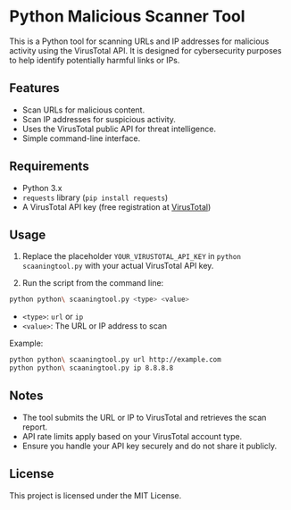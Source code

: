 # Python Malicious Scanner Tool

This is a Python tool for scanning URLs and IP addresses for malicious activity using the VirusTotal API. It is designed for cybersecurity purposes to help identify potentially harmful links or IPs.

## Features

- Scan URLs for malicious content.
- Scan IP addresses for suspicious activity.
- Uses the VirusTotal public API for threat intelligence.
- Simple command-line interface.

## Requirements

- Python 3.x
- `requests` library (`pip install requests`)
- A VirusTotal API key (free registration at [VirusTotal](https://www.virustotal.com/))

## Usage

1. Replace the placeholder `YOUR_VIRUSTOTAL_API_KEY` in `python scaaningtool.py` with your actual VirusTotal API key.

2. Run the script from the command line:

```bash
python python\ scaaningtool.py <type> <value>
```

- `<type>`: `url` or `ip`
- `<value>`: The URL or IP address to scan

Example:

```bash
python python\ scaaningtool.py url http://example.com
python python\ scaaningtool.py ip 8.8.8.8
```

## Notes

- The tool submits the URL or IP to VirusTotal and retrieves the scan report.
- API rate limits apply based on your VirusTotal account type.
- Ensure you handle your API key securely and do not share it publicly.

## License

This project is licensed under the MIT License.
